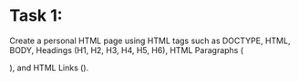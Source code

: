 # Task 1:
Create a personal HTML page using HTML tags such as DOCTYPE, HTML, BODY, Headings (H1, H2, H3, H4, H5, H6), HTML Paragraphs (<P>), and HTML Links (<a>).
